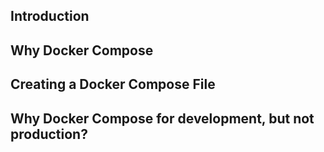 ## Introduction

## Why Docker Compose

## Creating a Docker Compose File

## Why Docker Compose for development, but not production?